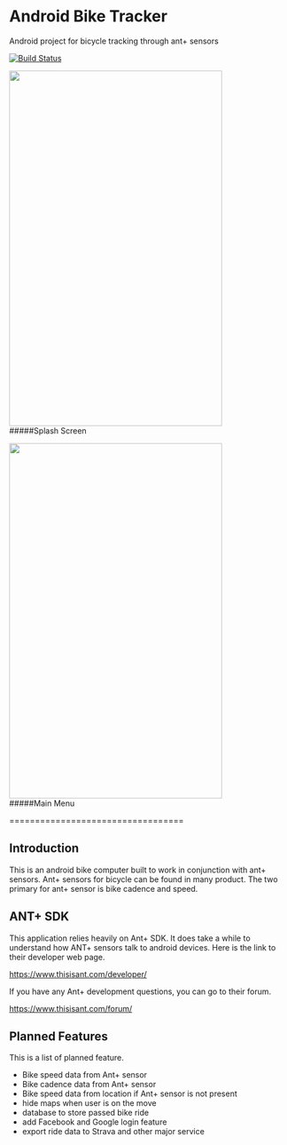 # Android Bike Tracker
Android project for bicycle tracking through ant+ sensors

[![Build Status](https://travis-ci.org/mykevin81/Android-Bike-Tracker.svg?branch=master)](https://travis-ci.org/mykevin81/Android-Bike-Tracker)

<img src="http://i.imgur.com/6y4Viwm.png" width="384" height="640"><br>
#####Splash Screen

<img src="http://i.imgur.com/JQ5kXGc.jpg" width="384" height="640"><br>
#####Main Menu

==================================

## Introduction
This is an android bike computer built to work in conjunction with ant+ sensors.
Ant+ sensors for bicycle can be found in many product.
The two primary for ant+ sensor is bike cadence and speed.


## ANT+ SDK
This application relies heavily on Ant+ SDK. It does take a while to understand how ANT+ sensors talk to android devices.
Here is the link to their developer web page.

<https://www.thisisant.com/developer/>

If you have any Ant+ development questions, you can go to their forum.

<https://www.thisisant.com/forum/>

## Planned Features
This is a list of planned feature.

- Bike speed data from Ant+ sensor
- Bike cadence data from Ant+ sensor
- Bike speed data from location if Ant+ sensor is not present
- hide maps when user is on the move
- database to store passed bike ride
- add Facebook and Google login feature
- export ride data to Strava and other major service
